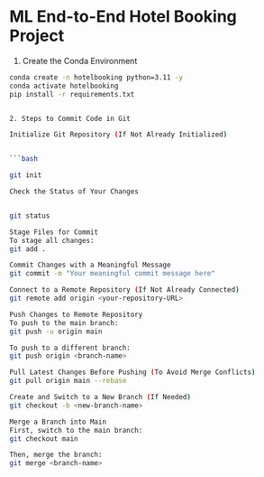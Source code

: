 # ML End-to-End Hotel Booking Project

1. Create the Conda Environment  

```bash
conda create -n hotelbooking python=3.11 -y
conda activate hotelbooking
pip install -r requirements.txt


2. Steps to Commit Code in Git

Initialize Git Repository (If Not Already Initialized) 


```bash

git init

Check the Status of Your Changes


git status

Stage Files for Commit
To stage all changes:
git add .

Commit Changes with a Meaningful Message
git commit -m "Your meaningful commit message here"

Connect to a Remote Repository (If Not Already Connected)
git remote add origin <your-repository-URL>

Push Changes to Remote Repository
To push to the main branch:
git push -u origin main

To push to a different branch:
git push origin <branch-name>

Pull Latest Changes Before Pushing (To Avoid Merge Conflicts)
git pull origin main --rebase

Create and Switch to a New Branch (If Needed)
git checkout -b <new-branch-name>

Merge a Branch into Main
First, switch to the main branch:
git checkout main

Then, merge the branch:
git merge <branch-name>



